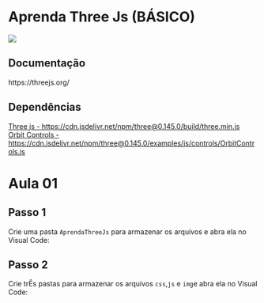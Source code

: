 <h1>Aprenda Three Js (BÁSICO)</h1>

<img src="https://miro.medium.com/max/724/1*6s_Dkfeldg35ySmAp0tPkQ.png">

<h2>Documentação</h2>
https://threejs.org/

<h2>Dependências</h2>
<a href="https://cdn.jsdelivr.net/npm/three@0.145.0/build/three.min.js">Three js - 
  https://cdn.jsdelivr.net/npm/three@0.145.0/build/three.min.js</a><br>
<a href="https://cdn.jsdelivr.net/npm/three@0.145.0/examples/js/controls/OrbitControls.js">Orbit Controls - https://cdn.jsdelivr.net/npm/three@0.145.0/examples/js/controls/OrbitControls.js</a>

<h1>Aula 01</h1>
<h2>Passo 1</h2>
<p>Crie uma pasta <code>AprendaThreeJs</code> para armazenar os arquivos e abra ela no Visual Code:</p>
<h2>Passo 2</h2>
<p>Crie trÊs pastas para armazenar os arquivos <code>css</code>,<code>js</code> e <code>img</code>e abra ela no Visual Code:</p>
<pre>
     
</pre>
